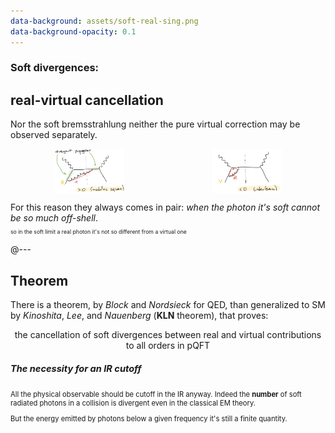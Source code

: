 ```yaml
---
data-background: assets/soft-real-sing.png
data-background-opacity: 0.1
---
```


### Soft divergences:

## real-virtual cancellation

Nor the soft bremsstrahlung neither the pure virtual correction may be observed
separately.

<div style="display: flex; justify-content: space-around;">
  <img src="assets/soft-real-sing.png" style="margin:0; width: 8em;" alt="soft">
  <img src="assets/soft-virt-sing.png" style="margin:0; width: 8em;" alt="virtual">
</div>

For this reason they always comes in pair: _when the photon it's soft cannot be
so much off-shell_.

<p style="font-size: 0.62em; margin-top: -0.5em">
  so in the soft limit a real photon it's not so different from a virtual one
</p>

@---

## Theorem

There is a theorem, by _Block_ and _Nordsieck_ for QED, than generalized to SM
by _Kinoshita_, _Lee_, and _Nauenberg_ (**KLN** theorem), that proves:

<p style="text-align: center">
  the cancellation of soft divergences between real and virtual contributions to
  all orders in pQFT
</p>

<div style="font-size: 0.8em; margin-top: 1.5em">
  <h5 style="font-size: 1.3em">
    The necessity for an IR cutoff
  </h5>
  
  All the physical observable should be cutoff in the IR anyway. Indeed the
  **number** of soft radiated photons in a collision is divergent even in the
  classical EM theory.
  
  But the energy emitted by photons below a given frequency it's still a finite
  quantity.
</div>
